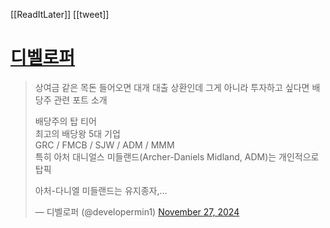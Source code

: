 [[ReadItLater]] [[tweet]]

# [디벨로퍼](https://twitter.com/developermin1/status/1861896209495163387)

> 상여금 같은 목돈 들어오면 대개 대출 상환인데 그게 아니라 투자하고 싶다면 배당주 관련 포트 소개  
>   
> 배당주의 탑 티어  
> 최고의 배당왕 5대 기업  
> GRC / FMCB / SJW / ADM / MMM  
> 특히 아처 대니얼스 미들랜드(Archer-Daniels Midland, ADM)는 개인적으로 탑픽  
>   
> 아처-다니엘 미들랜드는 유지종자,…
> 
> — 디벨로퍼 (@developermin1) [November 27, 2024](https://twitter.com/developermin1/status/1861896209495163387?ref_src=twsrc%5Etfw)
